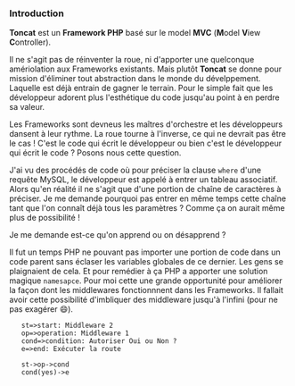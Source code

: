 ### Introduction

**Toncat** est un **Framework PHP** basé sur le model **MVC** (**M**odel **V**iew **C**ontroller).

Il ne s'agit pas de réinventer la roue, ni d'apporter une quelconque amériolation aux Frameworks existants. Mais plutôt **Toncat** se donne pour mission d'éliminer tout abstraction dans le monde du dévelppement. Laquelle est déjà entrain de gagner le terrain. Pour le simple fait que les développeur adorent plus l'esthétique du code jusqu'au point à en perdre sa valeur.

Les Frameworks sont devneus les maîtres d'orchestre et les développeurs dansent à leur rythme. La roue tourne à l'inverse, ce qui ne devrait pas être le cas ! C'est le code qui écrit le développeur ou bien c'est le développeur qui écrit le code ? Posons nous cette question.

J'ai vu des procédés de code où pour préciser la clause `where` d'une requête MySQL, le développeur est appelé à entrer un tableau associatif. Alors qu'en réalité il ne s'agit que d'une portion de chaîne de caractères à préciser. Je me demande pourquoi pas entrer en même temps cette chaîne tant que l'on connaît déjà tous les paramètres ? Comme ça on aurait même plus de possibilité !

Je me demande est-ce qu'on apprend ou on désapprend ?

Il fut un temps PHP ne pouvant pas importer une portion de code dans un code parent sans éclaser les variables globales de ce dernier. Les gens se plaignaient de cela. Et pour remédier à ça PHP a apporter une solution magique `namesapce`. Pour moi cette une grande opportunité pour améliorer la façon dont les middlewares fonctionnnent dans les Frameworks. Il fallait avoir cette possibilité d'imbliquer des middleware jusqu'à l'infini (pour ne pas exagérer :smile:).

```flow
   st=>start: Middleware 2
   op=>operation: Middleware 1
   cond=>condition: Autoriser Oui ou Non ?
   e=>end: Exécuter la route

   st->op->cond
   cond(yes)->e
```
